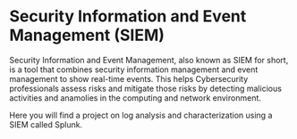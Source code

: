 # Security Information and Event Management (SIEM)

Security Information and Event Management, also known as SIEM for short, is a tool that combines security information management and event management to show real-time events. This helps Cybersecurity professionals assess risks and mitigate those risks by detecting malicious activities and anamolies in the computing and network environment. 

Here you will find a project on log analysis and characterization using a SIEM called Splunk.
